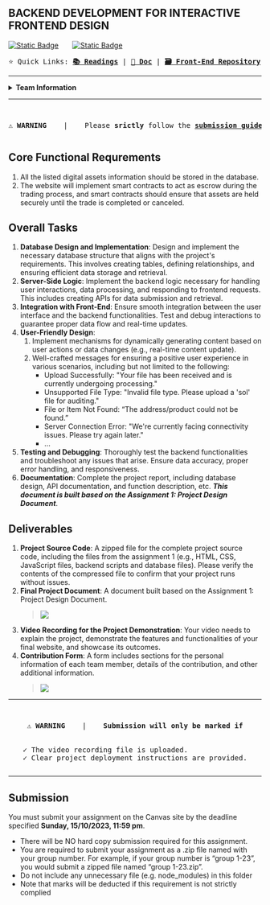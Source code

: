 ## BACKEND DEVELOPMENT FOR INTERACTIVE FRONTEND DESIGN

<p><a target="_blank" href="https://swinburne.instructure.com/courses/52786/assignments/566492"><img alt="Static Badge" src="https://img.shields.io/badge/Portal-Assignment_2_for_Group_sest_1-white?style=for-the-badge&color=e72429"></a>&nbsp;&nbsp;&nbsp;&nbsp;&nbsp;&nbsp;&nbsp;<a href="https://github.com/COS30049/cos30049_backend"><img alt="Static Badge" src="https://img.shields.io/badge/Deadline-%09Sunday%2C_15%2F10%2F2023%2C_11%3A59_pm-white?style=for-the-badge&color=936dd4">
</a>
</p>

<pre>⭐ Quick Links:&nbsp;<a href="readings"><b>📚 Readings</b></a> | <a href="devDoc.md"><b>📄 Doc</b></a> | <a href="../../../cos30049_frontend"><b>🗃️ Front-End Repository</b></a> | <a href="https://discord.com/channels/1139360232749940766/1139360238395478068"><b>💬 Discord</b></a>  </pre>
<hr>
<details>
	<summary><b>Team Information</b></summary>
	<br>

![logo](https://github.com/COS30049/cos30049_backend/assets/139601671/2f1b07be-fea0-4113-9be6-7106b7cbdbb7)
<br><br>

- Group name: `CRYPTOX`
- Group number: `1-16`
- Contributors (3)
  	<br>
   
	| Name                 | Student ID | Email                         |
	| :------------------: | ---------- | :---------------------------: |
	| Ryan Vu              | 103511424  | 103511424@student.swin.edu.au |
	| Minh Nguyen `LEADER` | 103534696  | 103534696@student.swin.edu.au |
	| Hoang Bao Phuc Chau  | 103523966  | 103523966@student.swin.edu.au |
</details>

---

<pre><p align="center"><br><b>⚠️ WARNING </b> &nbsp; | &nbsp;  Please <b>srictly</b> follow the <a href="#submission"><b>submission guidelines</b></a> to avoid penalties!</p></pre>

## Core Functional Requrements
1. All the listed digital assets information should be stored in the database.
2. The website will implement smart contracts to act as escrow during the trading process, and smart contracts should ensure that assets are held securely until the trade is completed or canceled.

## Overall Tasks
1. **Database Design and Implementation**: Design and implement the necessary database structure that aligns with the project's requirements. This involves creating tables, defining relationships, and ensuring efficient data storage and retrieval.
2. **Server-Side Logic**: Implement the backend logic necessary for handling user interactions, data processing, and responding to frontend requests. This includes creating APIs for data submission and retrieval.
3. **Integration with Front-End**: Ensure smooth integration between the user interface and the backend functionalities. Test and debug interactions to guarantee proper data flow and real-time updates.
4. **User-Friendly Design**:
   1) Implement mechanisms for dynamically generating content based on user actions or data changes (e.g., real-time content update).
   2) Well-crafted messages for ensuring a positive user experience in various scenarios, including but not limited to the following:
      - Upload Successfully: "Your file has been received and is currently undergoing processing."
      - Unsupported File Type: "Invalid file type. Please upload a 'sol' file for auditing."
      - File or Item Not Found: “The address/product could not be found.”
      - Server Connection Error: "We're currently facing connectivity issues. Please try again later."
      - …
5. **Testing and Debugging**: Thoroughly test the backend functionalities and troubleshoot any issues that arise. Ensure data accuracy, proper error handling, and responsiveness.
6. **Documentation**: Complete the project report, including database design, API documentation, and function description, etc. **_This document is built based on the Assignment 1: Project Design Document_**.

## Deliverables
1. **Project Source Code**: A zipped file for the complete project source code, including the files from the assignment 1 (e.g., HTML, CSS, JavaScript files, backend scripts and database files). Please verify the contents of the compressed file to confirm that your project runs without issues.
2. **Final Project Document**: A document built based on the Assignment 1: Project Design Document.
   <p><blockquote> <a href="https://liveswinburneeduau-my.sharepoint.com/:w:/g/personal/103511424_student_swin_edu_au/ETVQNh4WxxZIiW4zMYs7DjsBfmEXfJpWcELG1Kx7yl3cEw?e=jkQrcn"><img src="https://img.shields.io/badge/Edit_%22COS30049_--_Final_Project_Document%22-2B579A?logo=microsoftword&logoColor=%23FFFFFF&labelColor=%232B579A"></img></a></blockquote></p>
3. **Video Recording for the Project Demonstration**: Your video needs to explain the project, demonstrate the features and functionalities of your final website, and showcase its outcomes.
4. **Contribution Form**: A form includes sections for the personal information of each team member, details of the contribution, and other additional information.
   <p><blockquote><a href="https://github.com/COS30049/cos30049_backend"><img src="https://img.shields.io/badge/Edit_%22Contribution_Form%22-COMING_SOON-dark--green?logo=microsoftword&link=https%3A%2F%2Fgithub.com%2FCOS30049%2Fcos30049_backend"></img></a></blockquote></p>

---

<pre><p align="center"><br><b>⚠️ WARNING </b> &nbsp; | &nbsp;  <b>Submission will only be marked if</b><br><br><br>✓ The video recording file is uploaded.&nbsp;&nbsp;&nbsp;&nbsp;&nbsp;&nbsp;&nbsp;&nbsp;&nbsp;&nbsp;&nbsp;&nbsp;&nbsp;&nbsp;<br>✓ Clear project deployment instructions are provided.</p></pre>

---

## Submission
You must submit your assignment on the Canvas site by the deadline specified **Sunday, 15/10/2023, 11:59 pm**.
- There will be NO hard copy submission required for this assignment.
- You are required to submit your assignment as a .zip file named with your group number. For example, if your group number is “group 1-23”, you would submit a zipped file named “group 1-23.zip”.
- Do not include any unnecessary file (e.g. node_modules) in this folder
- Note that marks will be deducted if this requirement is not strictly complied

